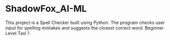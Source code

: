 # ShadowFox_AI-ML
This project is a Spell Checker built using Python. The program checks user input for spelling mistakes and suggests the closest correct word.
Beginner Level Tasl 1
